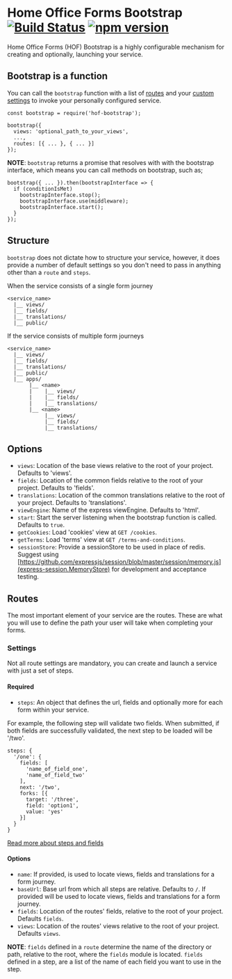 # Home Office Forms Bootstrap [![Build Status](https://travis-ci.org/UKHomeOffice/hof-bootstrap.svg?branch=master)](https://travis-ci.org/UKHomeOffice/hof-bootstrap) [![npm version](https://badge.fury.io/js/hof-bootstrap.svg)](https://badge.fury.io/js/hof-bootstrap)

Home Office Forms (HOF) Bootstrap is a highly configurable mechanism for creating and optionally, launching your service.

## Bootstrap is a function

You can call the `bootstrap` function with a list of [routes](#routes) and your [custom settings](#options) to invoke your personally configured service.

```
const bootstrap = require('hof-bootstrap');

bootstrap({
  views: 'optional_path_to_your_views',
  ...,
  routes: [{ ... }, { ... }]
});
```

**NOTE**: `bootstrap` returns a promise that resolves with with the bootstrap interface, which means you can call methods on bootstrap, such as;
```
bootstrap({ ... }).then(bootstrapInterface => {
  if (conditionIsMet)
    bootstrapInterface.stop();
    bootstrapInterface.use(middleware);
    bootstrapInterface.start();
  }
});
```

## Structure
`bootstrap` does not dictate how to structure your service, however, it does provide a number of default settings so you don't need to pass in anything other than a `route` and `steps`.

When the service consists of a single form journey
```
<service_name>
  |__ views/
  |__ fields/
  |__ translations/
  |__ public/
```

If the service consists of multiple form journeys
```
<service_name>
  |__ views/
  |__ fields/
  |__ translations/
  |__ public/
  |__ apps/
       |__ <name>
       |    |__ views/
       |    |__ fields/
       |    |__ translations/
       |__ <name>
            |__ views/
            |__ fields/
            |__ translations/
```

## Options

- `views`: Location of the base views relative to the root of your project. Defaults to 'views'.
- `fields`: Location of the common fields relative to the root of your project. Defaults to 'fields'.
- `translations`: Location of the common translations relative to the root of your project. Defaults to 'translations'.
- `viewEngine`: Name of the express viewEngine. Defaults to 'html'.
- `start`: Start the server listening when the bootstrap function is called. Defaults to `true`.
- `getCookies`: Load 'cookies' view at `GET /cookies`.
- `getTerms`: Load 'terms' view at `GET /terms-and-conditions`.
- `sessionStore`: Provide a sessionStore to be used in place of redis. Suggest using [https://github.com/expressjs/session/blob/master/session/memory.js](express-session.MemoryStore) for development and acceptance testing.


## Routes

The most important element of your service are the routes. These are what you will use to define the path your user will take when completing your forms.

### Settings
Not all route settings are mandatory, you can create and launch a service with just a set of steps.

#### Required
- `steps`: An object that defines the url, fields and optionally more for each form within your service.

For example, the following step will validate two fields. When submitted, if both fields are successfully validated, the next step to be loaded will be '/two'.
```
steps: {
  '/one': {
    fields: [
      'name_of_field_one',
      'name_of_field_two'
    ],
    next: '/two',
    forks: [{
      target: '/three',
      field: 'option1',
      value: 'yes'
    }]
  }
}
```
[Read more about steps and fields](https://github.com/UKHomeOffice/hof/blob/master/documentation/index.md)

#### Options
- `name`: If provided, is used to locate views, fields and translations for a form journey.
- `baseUrl`: Base url from which all steps are relative. Defaults to `/`. If provided will be used to locate views, fields and translations for a form journey.
- `fields`: Location of the routes' fields, relative to the root of your project. Defaults `fields`.
- `views`: Location of the routes' views relative to the root of your project. Defaults `views`.

**NOTE**: `fields` defined in a `route` determine the name of the directory or path, relative to the root, where the `fields` module is located. `fields` defined in a step, are a list of the name of each field you want to use in the step.
